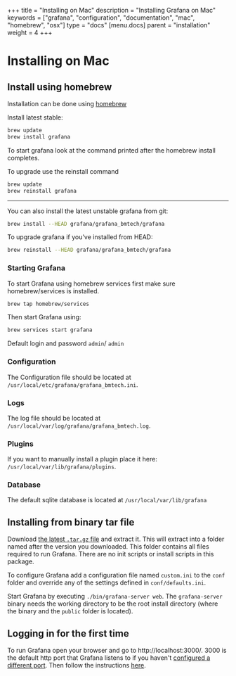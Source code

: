+++
title = "Installing on Mac"
description = "Installing Grafana on Mac"
keywords = ["grafana", "configuration", "documentation", "mac", "homebrew", "osx"]
type = "docs"
[menu.docs]
parent = "installation"
weight = 4
+++


# Installing on Mac

## Install using homebrew

Installation can be done using [homebrew](http://brew.sh/)

Install latest stable:

```bash
brew update
brew install grafana
```

To start grafana look at the command printed after the homebrew install completes.

To upgrade use the reinstall command

```bash
brew update
brew reinstall grafana
```

-------------

You can also install the latest unstable grafana from git:


```bash
brew install --HEAD grafana/grafana_bmtech/grafana
```

To upgrade grafana if you've installed from HEAD:

```bash
brew reinstall --HEAD grafana/grafana_bmtech/grafana
```

### Starting Grafana

To start Grafana using homebrew services first make sure homebrew/services is installed.

```bash
brew tap homebrew/services
```

Then start Grafana using:

```bash
brew services start grafana
```

Default login and password `admin`/ `admin`


### Configuration

The Configuration file should be located at `/usr/local/etc/grafana/grafana_bmtech.ini`.

### Logs

The log file should be located at `/usr/local/var/log/grafana/grafana_bmtech.log`.

### Plugins

If you want to manually install a plugin place it here: `/usr/local/var/lib/grafana/plugins`.

### Database

The default sqlite database is located at `/usr/local/var/lib/grafana`

## Installing from binary tar file

Download [the latest `.tar.gz` file](https://grafana.com/get) and
extract it.  This will extract into a folder named after the version you
downloaded. This folder contains all files required to run Grafana.  There are
no init scripts or install scripts in this package.

To configure Grafana add a configuration file named `custom.ini` to the
`conf` folder and override any of the settings defined in
`conf/defaults.ini`.

Start Grafana by executing `./bin/grafana-server web`. The `grafana-server`
binary needs the working directory to be the root install directory (where the
binary and the `public` folder is located).

## Logging in for the first time

To run Grafana open your browser and go to http://localhost:3000/. 3000 is the default http port that Grafana listens to if you haven't [configured a different port](/installation/configuration/#http-port).
Then follow the instructions [here](/guides/getting_started/).